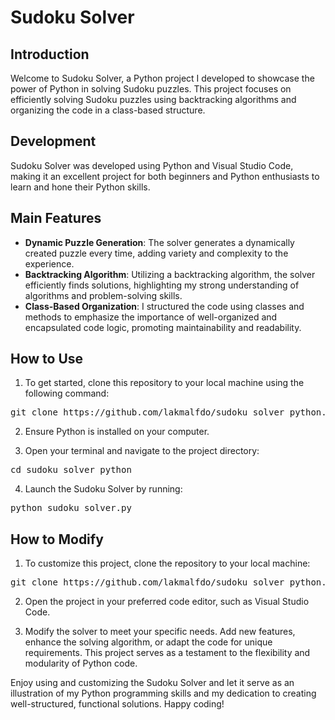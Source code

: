# Sudoku Solver

## Introduction
Welcome to Sudoku Solver, a Python project I developed to showcase the power of Python in solving Sudoku puzzles. This project focuses on efficiently solving Sudoku puzzles using backtracking algorithms and organizing the code in a class-based structure.

## Development
Sudoku Solver was developed using Python and Visual Studio Code, making it an excellent project for both beginners and Python enthusiasts to learn and hone their Python skills.

## Main Features
- **Dynamic Puzzle Generation**: The solver generates a dynamically created puzzle every time, adding variety and complexity to the experience.
- **Backtracking Algorithm**: Utilizing a backtracking algorithm, the solver efficiently finds solutions, highlighting my strong understanding of algorithms and problem-solving skills.
- **Class-Based Organization**: I structured the code using classes and methods to emphasize the importance of well-organized and encapsulated code logic, promoting maintainability and readability.

## How to Use
1. To get started, clone this repository to your local machine using the following command:
<pre>git clone https://github.com/lakmalfdo/sudoku_solver_python.git</pre>


2. Ensure Python is installed on your computer.

3. Open your terminal and navigate to the project directory:
<pre>cd sudoku_solver_python</pre>

4. Launch the Sudoku Solver by running:
<pre>python sudoku_solver.py</pre>

## How to Modify

1. To customize this project, clone the repository to your local machine:
<pre>git clone https://github.com/lakmalfdo/sudoku_solver_python.git</pre>

2. Open the project in your preferred code editor, such as Visual Studio Code.

3. Modify the solver to meet your specific needs. Add new features, enhance the solving algorithm, or adapt the code for unique requirements. This project serves as a testament to the flexibility and modularity of Python code.

Enjoy using and customizing the Sudoku Solver and let it serve as an illustration of my Python programming skills and my dedication to creating well-structured, functional solutions. Happy coding!
